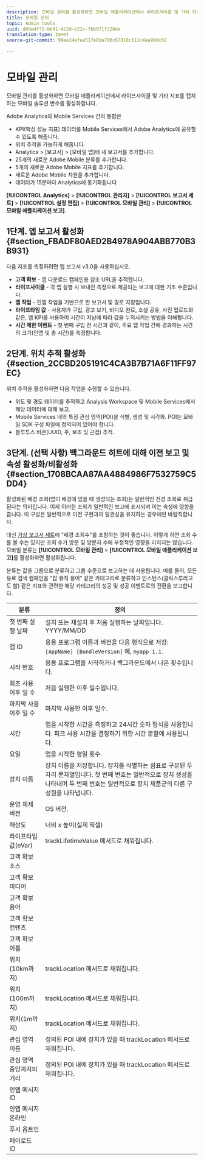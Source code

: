```yaml
---
description: 모바일 관리를 활성화하면 모바일 애플리케이션에서 라이프사이클 및 기타 지표를 캡처하는 모바일 솔루션 변수를 활성화합니다.
title: 모바일 관리
topic: Admin tools
uuid: d09edf72-bb91-422d-b22c-7b6971f228de
translation-type: tm+mt
source-git-commit: 99ee24efaa517e8da700c67818c111c4aa90dc02

---
```



# 모바일 관리

모바일 관리를 활성화하면 모바일 애플리케이션에서 라이프사이클 및 기타 지표를 캡처하는 모바일 솔루션 변수를 활성화합니다.

Adobe Analytics와 Mobile Services 간의 통합은

* KPI(핵심 성능 지표) 데이터를 Mobile Services에서 Adobe Analytics에 공유할 수 있도록 해줍니다.
* 위치 추적을 가능하게 해줍니다.
* Analytics &gt; [보고서] &gt; [모바일 앱]에 새 보고서를 추가합니다.
* 25개의 새로운 Adobe Mobile 분류를 추가합니다.
* 5개의 새로운 Adobe Mobile 지표를 추가합니다.
* 새로운 Adobe Mobile 차원을 추가합니다.
* 데이터가 15분마다 Analytics에 동기화됩니다

**[!UICONTROL Analytics]** &gt; **[!UICONTROL 관리자]** &gt; **[!UICONTROL 보고서 세트]** &gt; **[!UICONTROL 설정 편집]** &gt; **[!UICONTROL 모바일 관리]** &gt; **[!UICONTROL 모바일 애플리케이션 보고]**.

## 1단계. 앱 보고서 활성화 {#section_FBADF80AED2B4978A904ABB770B3B931}

다음 지표를 측정하려면 앱 보고서 v3.0을 사용하십시오.

* **고객 확보** - 앱 다운로드 캠페인용 참조 URL을 추적합니다.
* **라이프사이클** - 각 앱 실행 시 보내진 측정으로 제공되는 보고에 대한 기초 수준입니다.
* **앱 작업** - 인앱 작업을 기반으로 한 보고서 및 경로 지정입니다.
* **라이프타임 값** - 사용자가 구입, 광고 보기, 비디오 완료, 소셜 공유, 사진 업로드와 같은, 앱 KPI를 사용하여 시간이 지남에 따라 값을 누적시키는 방법을 이해합니다.
* **시간 제한 이벤트** - 첫 번째 구입 전 시간과 같이, 주요 앱 작업 간에 경과하는 시간의 크기(인앱 및 총 시간)를 측정합니다.

## 2단계. 위치 추적 활성화 {#section_2CCBD205191C4CA3B7B71A6F11FF97EC}

위치 추적을 활성화하면 다음 작업을 수행할 수 있습니다.

* 위도 및 경도 데이터를 추적하고 Analysis Workspace 및 Mobile Services에서 해당 데이터에 대해 보고.
* Mobile Services 내의 특정 관심 영역(POI)을 식별, 생성 및 시각화. POI는 모바일 SDK 구성 파일에 정의되어 있어야 합니다.
* 블루투스 비콘(UUID, 주, 보조 및 근접) 추적.

## 3단계. (선택 사항) 백그라운드 히트에 대해 이전 보고 및 속성 활성화/비활성화 {#section_1708BCAA87AA4884986F7532759C5DD4}

활성화된 배경 조회(앱이 배경에 있을 때 생성되는 조회)는 일반적인 전경 조회로 취급된다는 의미입니다. 이제 이러한 조회가 일반적인 보고에 표시되며 이는 속성에 영향을 줍니다. 이 구성은 일반적으로 이전 구현과의 일관성을 유지하는 경우에만 바람직합니다.

대신 [가상 보고서 세트](/help/components/vrs/vrs-about.md)에 "배경 조회수"를 포함하는 것이 좋습니다. 이렇게 하면 조회 수를 볼 수는 있지만 조회 수가 방문 및 방문자 수에 부정적인 영향을 미치지는 않습니다.
모바일 분류는 **[!UICONTROL 모바일 관리]** &gt; **[!UICONTROL 모바일 애플리케이션 보고]**&#x200B;를 활성화하면 활성화됩니다.

분류는 값을 그룹으로 분류하고 그룹 수준으로 보고하는 데 사용됩니다. 예를 들어, 모든 유료 검색 캠페인을 "팝 뮤직 용어" 같은 카테고리로 분류하고 인스턴스(클릭스루라고도 함) 같은 지표와 관련한 해당 카테고리의 성공 및 성공 이벤트로의 전환을 보고합니다.

| 분류 | 정의 |
|--- |--- |
| 첫 번째 실행 날짜 | 설치 또는 재설치 후 처음 실행하는 날짜입니다.   YYYY/MM/DD |
| 앱 ID | 응용 프로그램 이름과 버전을 다음 형식으로 저장:   `[AppName] [BundleVersion]`  예, `myapp 1.1.` |
| 시작 번호 | 응용 프로그램을 시작하거나 백그라운드에서 나온 횟수입니다. |
| 최초 사용 이후 일 수 | 처음 실행한 이후 일수입니다. |
| 마지막 사용 이후 일 수 | 마지막 사용한 이후 일수. |
| 시간 | 앱을 시작한 시간을 측정하고 24시간 숫자 형식을 사용합니다. 피크 사용 시간을 결정하기 위한 시간 분할에 사용됩니다. |
| 요일 | 앱을 시작한 평일 횟수. |
| 장치 이름 | 장치 이름을 저장합니다.   장치를 식별하는 쉼표로 구분된 두 자리 문자열입니다. 첫 번째 번호는 일반적으로 장치 생성을 나타내며 두 번째 번호는 일반적으로 장치 제품군의 다른 구성원을 나타냅니다. |
| 운영 체제 버전 | OS 버전. |
| 해상도 | 너비 x 높이(실제 픽셀) |
| 라이프타임 값(eVar) | trackLifetimeValue 메서드로 채워집니다. |
| 고객 확보 소스 |  |
| 고객 확보 미디어 |  |
| 고객 확보 용어 |  |
| 고객 확보 컨텐츠 |  |
| 고객 확보 이름 |  |
| 위치(10km까지) | trackLocation 메서드로 채워집니다. |
| 위치(100m까지) | trackLocation 메서드로 채워집니다. |
| 위치(1m까지) | trackLocation 메서드로 채워집니다. |
| 관심 영역 이름 | 정의된 POI 내에 장치가 있을 때 trackLocation 메서드로 채워집니다. |
| 관심 영역 중앙까지의 거리 | 정의된 POI 내에 장치가 있을 때 trackLocation 메서드로 채워집니다. |
| 인앱 메시지 ID |  |
| 인앱 메시지 온라인 |  |
| 푸시 옵트인 |  |
| 페이로드 ID |  |

